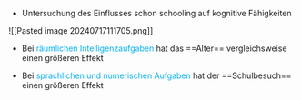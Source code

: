 - Untersuchung des Einflusses schon schooling auf kognitive Fähigkeiten

![[Pasted image 20240717111705.png]]


- Bei <span style="color:rgb(0, 176, 240)">räumlichen Intelligenzaufgaben</span> hat das ==Alter== vergleichsweise einen größeren Effekt

- Bei <span style="color:rgb(0, 176, 240)">sprachlichen und numerischen Aufgaben</span> hat der ==Schulbesuch== einen größeren Effekt

